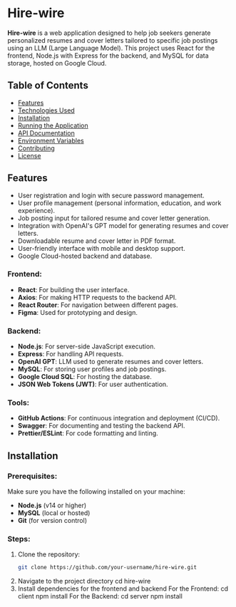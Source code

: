 # Hire-wire

**Hire-wire** is a web application designed to help job seekers generate personalized resumes and cover letters tailored to specific job postings using an LLM (Large Language Model). This project uses React for the frontend, Node.js with Express for the backend, and MySQL for data storage, hosted on Google Cloud.

## Table of Contents
- [Features](#features)
- [Technologies Used](#technologies-used)
- [Installation](#installation)
- [Running the Application](#running-the-application)
- [API Documentation](#api-documentation)
- [Environment Variables](#environment-variables)
- [Contributing](#contributing)
- [License](#license)

## Features

- User registration and login with secure password management.
- User profile management (personal information, education, and work experience).
- Job posting input for tailored resume and cover letter generation.
- Integration with OpenAI's GPT model for generating resumes and cover letters.
- Downloadable resume and cover letter in PDF format.
- User-friendly interface with mobile and desktop support.
- Google Cloud-hosted backend and database.

### Frontend:
- **React**: For building the user interface.
- **Axios**: For making HTTP requests to the backend API.
- **React Router**: For navigation between different pages.
- **Figma**: Used for prototyping and design.

### Backend:
- **Node.js**: For server-side JavaScript execution.
- **Express**: For handling API requests.
- **OpenAI GPT**: LLM used to generate resumes and cover letters.
- **MySQL**: For storing user profiles and job postings.
- **Google Cloud SQL**: For hosting the database.
- **JSON Web Tokens (JWT)**: For user authentication.

### Tools:
- **GitHub Actions**: For continuous integration and deployment (CI/CD).
- **Swagger**: For documenting and testing the backend API.
- **Prettier/ESLint**: For code formatting and linting.

## Installation

### Prerequisites:
Make sure you have the following installed on your machine:
- **Node.js** (v14 or higher)
- **MySQL** (local or hosted)
- **Git** (for version control)

### Steps:
1. Clone the repository:
   ```bash
   git clone https://github.com/your-username/hire-wire.git
2. Navigate to the project directory 
    cd hire-wire
3. Install dependencies for the frontend and backend
  For the Frontend:
    cd client
    npm install
  For the Backend:
    cd server
    npm install
